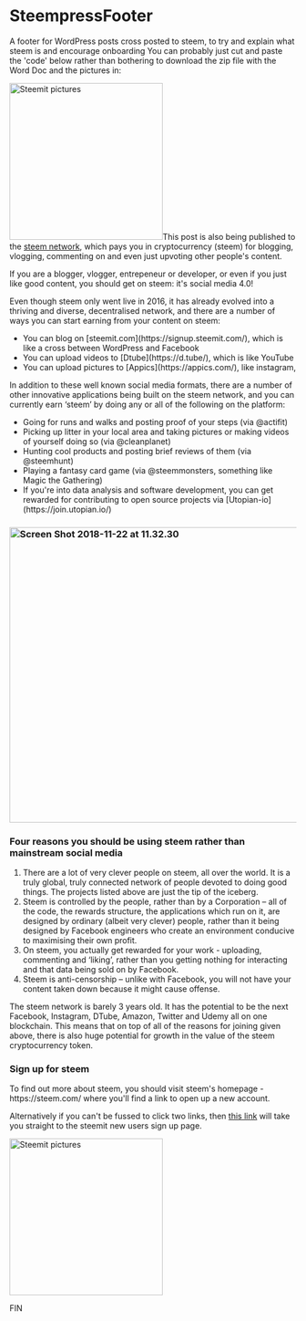 # SteempressFooter
A footer for WordPress posts cross posted to steem, to try and explain what steem is and encourage onboarding 
You can probably just cut and paste the 'code' below rather than bothering to download the zip file with the Word Doc and the pictures in:

<img class=" size-full wp-image-22297 alignright" src="https://revisesociology.com/wp-content/uploads/2018/11/Steemit-pictures.jpg" alt="Steemit pictures" width="269" height="275" /></a>This post is also being published to the <a href="https://steem.com/" target="_blank" rel="noopener">steem network</a>, which pays you in cryptocurrency (steem) for blogging, vlogging, commenting on and even just upvoting other people's content.

If you are a blogger, vlogger, entrepeneur or developer, or even if you just like good content, you should get on steem: it's social media 4.0!

Even though steem only went live in 2016, it has already evolved into a thriving and diverse, decentralised network, and there are a number of ways you can start earning from your content on steem:
<ul>
 	<li>You can blog on [steemit.com](https://signup.steemit.com/), which is like a cross between WordPress and Facebook</li>
 	<li>You can upload videos to [Dtube](https://d.tube/), which is like YouTube</li>
 	<li>You can upload pictures to [Appics](https://appics.com/), like instagram,</li>
</ul>
In addition to these well known social media formats, there are a number of other innovative applications being built on the steem network, and you can currently earn ‘steem’ by doing any or all of the following on the platform:
<ul>
 	<li>Going for runs and walks and posting proof of your steps (via @actifit)</li>
 	<li>Picking up litter in your local area and taking pictures or making videos of yourself doing so (via @cleanplanet)</li>
 	<li>Hunting cool products and posting brief reviews of them (via @steemhunt)</li>
 	<li>Playing a fantasy card game (via @steemmonsters, something like Magic the Gathering)</li>
 	<li>If you're into data analysis and software development, you can get rewarded for contributing to open source projects via [Utopian-io](https://join.utopian.io/)</li>
</ul>
<h3><a href="https://signup.steemit.com/"><img class="aligncenter size-full wp-image-22298" src="https://revisesociology.com/wp-content/uploads/2018/11/Screen-Shot-2018-11-22-at-11.32.30.png" alt="Screen Shot 2018-11-22 at 11.32.30" width="516" height="518" /></a></h3>
<h3></h3>
<h3><strong>Four reasons you should be using steem rather than mainstream social media</strong></h3>
<ol>
 	<li>There are a lot of very clever people on steem, all over the world. It is a truly global, truly connected network of people devoted to doing good things. The projects listed above are just the tip of the iceberg.</li>
 	<li>Steem is controlled by the people, rather than by a Corporation – all of the code, the rewards structure, the applications which run on it, are designed by ordinary (albeit very clever) people, rather than it being designed by Facebook engineers who create an environment conducive to maximising their own profit.</li>
 	<li>On steem, you actually get rewarded for your work - uploading, commenting and ‘liking’, rather than you getting nothing for interacting and that data being sold on by Facebook.</li>
 	<li>Steem is anti-censorship – unlike with Facebook, you will not have your content taken down because it might cause offense.</li>
</ol>
The steem network is barely 3 years old. It has the potential to be the next Facebook, Instagram, DTube, Amazon, Twitter and Udemy all on one blockchain. This means that on top of all of the reasons for joining given above, there is also huge potential for growth in the value of the steem cryptocurrency token.
<h3><strong>Sign up for steem</strong></h3>
To find out more about steem, you should visit steem's homepage - https://steem.com/ where you'll find a link to open up a new account.

Alternatively if you can't be fussed to click two links, then [this link](https://signup.steemit.com/) will take you straight to the steemit new users sign up page.

<a href="https://signup.steemit.com/"><img class=" size-full wp-image-22297 aligncenter" src="https://revisesociology.com/wp-content/uploads/2018/11/Steemit-pictures.jpg" alt="Steemit pictures" width="269" height="275" /></a>

FIN
